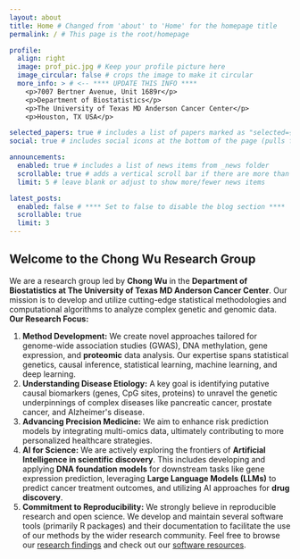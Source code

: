 ```yaml
---
layout: about
title: Home # Changed from 'about' to 'Home' for the homepage title
permalink: / # This page is the root/homepage

profile:
  align: right
  image: prof_pic.jpg # Keep your profile picture here
  image_circular: false # crops the image to make it circular
  more_info: > # <-- **** UPDATE THIS INFO ****
    <p>7007 Bertner Avenue, Unit 1689r</p> 
    <p>Department of Biostatistics</p>
    <p>The University of Texas MD Anderson Cancer Center</p>
    <p>Houston, TX USA</p> 

selected_papers: true # includes a list of papers marked as "selected={true}"
social: true # includes social icons at the bottom of the page (pulls from _config.yml)

announcements:
  enabled: true # includes a list of news items from _news folder
  scrollable: true # adds a vertical scroll bar if there are more than 3 news items
  limit: 5 # leave blank or adjust to show more/fewer news items

latest_posts:
  enabled: false # **** Set to false to disable the blog section ****
  scrollable: true
  limit: 3
---
```




## Welcome to the Chong Wu Research Group

We are a research group led by **Chong Wu** in the **Department of Biostatistics at The University of Texas MD Anderson Cancer Center**. Our mission is to develop and utilize cutting-edge statistical methodologies and computational algorithms to analyze complex genetic and genomic data. **Our Research Focus:** 

1. **Method Development:** We create novel approaches tailored for genome-wide association studies (GWAS), DNA methylation, gene expression, and **proteomic** data analysis. Our expertise spans statistical genetics, causal inference, statistical learning, machine learning, and deep learning. 
2. **Understanding Disease Etiology:** A key goal is identifying putative causal biomarkers (genes, CpG sites, proteins) to unravel the genetic underpinnings of complex diseases like pancreatic cancer, prostate cancer, and Alzheimer's disease.  
3. **Advancing Precision Medicine:** We aim to enhance risk prediction models by integrating multi-omics data, ultimately contributing to more personalized healthcare strategies. 
4. **AI for Science:** We are actively exploring the frontiers of **Artificial Intelligence in scientific discovery**. This includes developing and applying **DNA foundation models** for downstream tasks like gene expression prediction, leveraging **Large Language Models (LLMs)** to predict cancer treatment outcomes, and utilizing AI approaches for **drug discovery**. 
5. **Commitment to Reproducibility:** We strongly believe in reproducible research and open science. We develop and maintain several software tools (primarily R packages) and their documentation to facilitate the use of our methods by the wider research community. Feel free to browse our [research findings](/publications/) and check out our [software resources](/software/). <!-- **** UPDATE these links if your page permalinks are different **** -->
